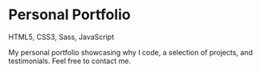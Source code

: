 # Personal Portfolio

HTML5, CSS3, Sass, JavaScript 

My personal portfolio showcasing why I code, a selection of projects, and testimonials. Feel free to contact me.
